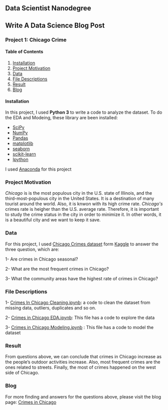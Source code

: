 ## Data Scientist Nanodegree
## Write A Data Science Blog Post
### Project 1: Chicago Crime

#### Table of Contents

1. [Installation](#Installation)
2. [Project Motivation](#Project-Motivation)
3. [Data](#Data)
4. [File Descriptions](#File-Descriptions)
5. [Result](#Result)
6. [Blog](#Blog)

#### Installation
In this project, I used **Python 3** to write a code to analyze the dataset.
To do the EDA and Modeing, these library are been installed:
 - [SciPy](https://www.scipy.org/)
 - [NumPy](http://www.numpy.org/)
 - [Pandas](http://pandas.pydata.org/)
 - [matplotlib](http://matplotlib.org/)
 - [seaborn](https://seaborn.pydata.org/)
 - [scikit-learn](http://scikit-learn.org/stable/)
 - [Ipython](https://ipython.org/)
 
I used [Anaconda](https://www.continuum.io/downloads) for this project

### Project Motivation

*Chicago* is is the most populous city in the U.S. state of Illinois, and the third-most-populous city in the United States. It is a destination of many tourist around the world. Also, it is knwon with its high crime rate. *Chicago's* crimes rate is heigher than the U.S. average rate. Therefore, it is important to study the crime status in the city in order to minimize it. In other words, it is a beautiful city and we want to keep it save.

### Data
 For this project, I used [Chicago Crimes dataset](https://www.kaggle.com/currie32/crimes-in-chicago?select=Chicago_Crimes_2012_to_2017.csv)  form [Kaggle](https://www.kaggle.com) to answer the three question, which are:
 
   1- Are crimes in Chicago seasonal?
  
   2- What are the most frequent crimes in Chicago?
   
   3- What the community areas have the highest rate of crimes in Chicago?
 
 ### File Descriptions
 1- [Crimes In Chicago Cleaning.ipynb](https://github.com/ahlampdx/ChicagoCrimes/blob/master/Crimes%20In%20Chicago%20Cleaning.ipynb): a code to clean the dataset from missing data, outliers, duplicates and so on. 
 
 2- [Crimes in Chicago EDA.ipynb](https://github.com/ahlampdx/ChicagoCrimes/blob/master/Crimes%20in%20Chicago%20EDA.ipynb): This file has a code to explore the data
 
3- [Crimes in Chicago Modeling.ipynb](https://github.com/ahlampdx/ChicagoCrimes/blob/master/Crimes%20in%20Chicago%20Modeling.ipynb) : This file has a code to model the dataset
 
 
 ### Result
 
From questions above, we can conclude that crimes in Chicago increase as the people’s outdoor activities increase. Also, most frequent crimes are the ones related to streets. Finally, the most of crimes happened on the west side of Chicago.

### Blog

For more finding and answers for the questions above, please visit the blog page:
[Crimes in Chicago](https://medium.com/@alsuwaida.ah/crimes-in-chicago-aa16dca8aef6)
